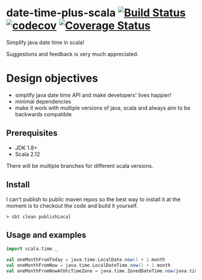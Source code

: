 # date-time-plus-scala [![Build Status](https://travis-ci.org/thomashan/date-time-plus-scala.svg)](https://travis-ci.org/thomashan/date-time-plus-scala) [![codecov](https://codecov.io/gh/thomashan/date-time-plus-scala/branch/master/graph/badge.svg)](https://codecov.io/gh/thomashan/date-time-plus-scala) [![Coverage Status](https://coveralls.io/repos/github/thomashan/date-time-plus-scala/badge.svg)](https://coveralls.io/github/thomashan/date-time-plus-scala)
Simplify java date time in scala!

Suggestions and feedback is very much appreciated.


# Design objectives
* simplify java date time API and make developers' lives happier!
* minimal dependencies
* make it work with multiple versions of java, scala and always aim to be backwards compatible

## Prerequisites
* JDK 1.8+
* Scala 2.12

There will be multiple branches for different scala versions.

## Install
I can't publish to public maven repos so the best way to install it at the moment is to checkout the code and build it yourself.
```
> sbt clean publishLocal
```


## Usage and examples
```scala
import scala.time._

val oneMonthFromToday = java.time.LocalDate.now() + 1.month
val oneMonthFromNow = java.time.LocalDateTime.now() + 1.month
val oneMonthFromNowAtUtcTimeZone = java.time.ZonedDateTime.now(java.time.ZoneId.of("UTC")) + 1.month
```
